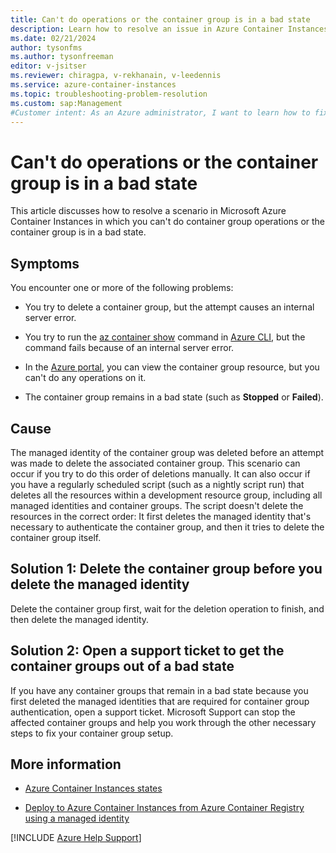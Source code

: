 ```yaml
---
title: Can't do operations or the container group is in a bad state
description: Learn how to resolve an issue in Azure Container Instances in which you can't do a container group operation or the container group is in a bad state.
ms.date: 02/21/2024
author: tysonfms
ms.author: tysonfreeman
editor: v-jsitser
ms.reviewer: chiragpa, v-rekhanain, v-leedennis
ms.service: azure-container-instances
ms.topic: troubleshooting-problem-resolution
ms.custom: sap:Management
#Customer intent: As an Azure administrator, I want to learn how to fix a container group that's in a bad state so that I can successfully do operations on that container group.
---
```

# Can't do operations or the container group is in a bad state

This article discusses how to resolve a scenario in Microsoft Azure Container Instances in which you can't do container group operations or the container group is in a bad state.

## Symptoms

You encounter one or more of the following problems:

- You try to delete a container group, but the attempt causes an internal server error.

- You try to run the [az container show](/cli/azure/container#az-container-show) command in [Azure CLI](/cli/azure/install-azure-cli), but the command fails because of an internal server error.

- In the [Azure portal](https://portal.azure.com), you can view the container group resource, but you can't do any operations on it.

- The container group remains in a bad state (such as **Stopped** or **Failed**).

## Cause

The managed identity of the container group was deleted before an attempt was made to delete the associated container group. This scenario can occur if you try to do this order of deletions manually. It can also occur if you have a regularly scheduled script (such as a nightly script run) that deletes all the resources within a development resource group, including all managed identities and container groups. The script doesn't delete the resources in the correct order: It first deletes the managed identity that's necessary to authenticate the container group, and then it tries to delete the container group itself.

## Solution 1: Delete the container group before you delete the managed identity

Delete the container group first, wait for the deletion operation to finish, and then delete the managed identity.

## Solution 2: Open a support ticket to get the container groups out of a bad state

If you have any container groups that remain in a bad state because you first deleted the managed identities that are required for container group authentication, open a support ticket. Microsoft Support can stop the affected container groups and help you work through the other necessary steps to fix your container group setup.

## More information

- [Azure Container Instances states](/azure/container-instances/container-state)

- [Deploy to Azure Container Instances from Azure Container Registry using a managed identity](/azure/container-instances/using-azure-container-registry-mi)

[!INCLUDE [Azure Help Support](../../../includes/azure-help-support.md)]
